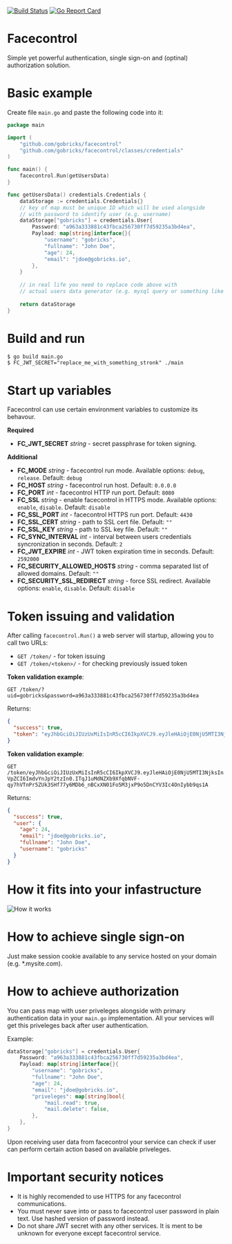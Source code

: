 [![Build Status](https://travis-ci.org/gobricks/facecontrol.svg?branch=master)](https://travis-ci.org/gobricks/facecontrol)
[![Go Report Card](https://goreportcard.com/badge/github.com/gobricks/facecontrol)](https://goreportcard.com/report/github.com/gobricks/facecontrol)


# Facecontrol

Simple yet powerful authentication, single sign-on and (optinal) authorization solution.

# Basic example

Create file `main.go` and paste the following code into it:

``` go
package main

import (
    "github.com/gobricks/facecontrol"
    "github.com/gobricks/facecontrol/classes/credentials"
)

func main() {
    facecontrol.Run(getUsersData)
}

func getUsersData() credentials.Credentials {
    dataStorage := credentials.Credentials{}
    // key of map must be unique ID which will be used alongside
    // with password to identify user (e.g. username)
    dataStorage["gobricks"] = credentials.User{
        Password: "a963a333881c43fbca256730ff7d59235a3bd4ea",
        Payload: map[string]interface{}{
            "username": "gobricks",
            "fullname": "John Doe",
            "age": 24,
            "email": "jdoe@gobricks.io",
        },
    }
    
    // in real life you need to replace code above with
    // actual users data generator (e.g. mysql query or something like this)
    
    return dataStorage
}
```

# Build and run

```
$ go build main.go
$ FC_JWT_SECRET="replace_me_with_something_stronk" ./main
```

# Start up variables

Facecontrol can use certain environment variables to customize its behavour.

**Required**

* **FC_JWT_SECRET** _string_ - secret passphrase for token signing.

**Additional**

* **FC_MODE** _string_ - facecontrol run mode. Available options: `debug`, `release`. Default: `debug`
* **FC_HOST** _string_ - facecontrol run host. Default: `0.0.0.0`
* **FC_PORT** _int_ - facecontrol HTTP run port. Default: `8080`
* **FC_SSL** _string_ - enable facecontrol in HTTPS mode. Available options: `enable`, `disable`. Default: `disable`
* **FC_SSL_PORT** _int_ - facecontrol HTTPS run port. Default: `4430`
* **FC_SSL_CERT** _string_ - path to SSL cert file. Default: `""`
* **FC_SSL_KEY** _string_ - path to SSL key file. Default: `""`
* **FC_SYNC_INTERVAL** _int_ - interval between users credentials syncronization in seconds. Default: `2`
* **FC_JWT_EXPIRE** _int_ - JWT token expiration time in seconds. Default: `2592000`
* **FC_SECURITY_ALLOWED_HOSTS** _string_ - comma separated list of allowed domains. Default: `""`
* **FC_SECURITY_SSL_REDIRECT** _string_ - force SSL redirect. Available options: `enable`, `disable`. Default: `disable`

# Token issuing and validation

After calling ```facecontrol.Run()``` a web server will startup, allowing you to call two URLs:
* ```GET /token/``` - for token issuing
* ```GET /token/<token>/``` - for checking previously issued token

**Token validation example**:

```GET /token/?uid=gobricks&password=a963a333881c43fbca256730ff7d59235a3bd4ea```

Returns:

``` json
{
  "success": true,
  "token": "eyJhbGciOiJIUzUxMiIsInR5cCI6IkpXVCJ9.eyJleHAiOjE0NjU5MTI3NjksInVpZCI6ImdvYnJpY2tzIn0.ITqJ1uMdNZXb9XfqbNVF-qy7hVTnPr5ZUk3SHf77y6MDb6_nBCxXN01Fo5M3jxP9o5DnCYV3Ic4OnIybb9qs1A"
}
```

**Token validation example**:

```GET /token/eyJhbGciOiJIUzUxMiIsInR5cCI6IkpXVCJ9.eyJleHAiOjE0NjU5MTI3NjksInVpZCI6ImdvYnJpY2tzIn0.ITqJ1uMdNZXb9XfqbNVF-qy7hVTnPr5ZUk3SHf77y6MDb6_nBCxXN01Fo5M3jxP9o5DnCYV3Ic4OnIybb9qs1A```

Returns:

``` json
{
  "success": true,
  "user": {
    "age": 24,
    "email": "jdoe@gobricks.io",
    "fullname": "John Doe",
    "username": "gobricks"
  }
}
```

# How it fits into your infastructure
![How it works](http://i.imgur.com/Cn2ImqX.jpg)

# How to achieve single sign-on

Just make session cookie available to any service hosted on your domain (e.g. *.mysite.com).

# How to achieve authorization

You can pass map with user priveleges alongside with primary authentication data in your ```main.go``` implementation. All your services will get this priveleges back after user authentication.

Example:

``` go
dataStorage["gobricks"] = credentials.User{
    Password: "a963a333881c43fbca256730ff7d59235a3bd4ea",
    Payload: map[string]interface{}{
        "username": "gobricks",
        "fullname": "John Doe",
        "age": 24,
        "email": "jdoe@gobricks.io",
        "priveleges": map[string]bool{
            "mail.read": true,
            "mail.delete": false,
        },
    },
}
```

Upon receiving user data from facecontrol your service can check if user can perform certain action based on available priveleges. 

# Important security notices

* It is highly recomended to use HTTPS for any facecontrol communications.
* You must never save into or pass to facecontrol user password in plain text. Use hashed version of password instead.
* Do not share JWT secret with any other services. It is ment to be unknown for everyone except facecontrol service.


